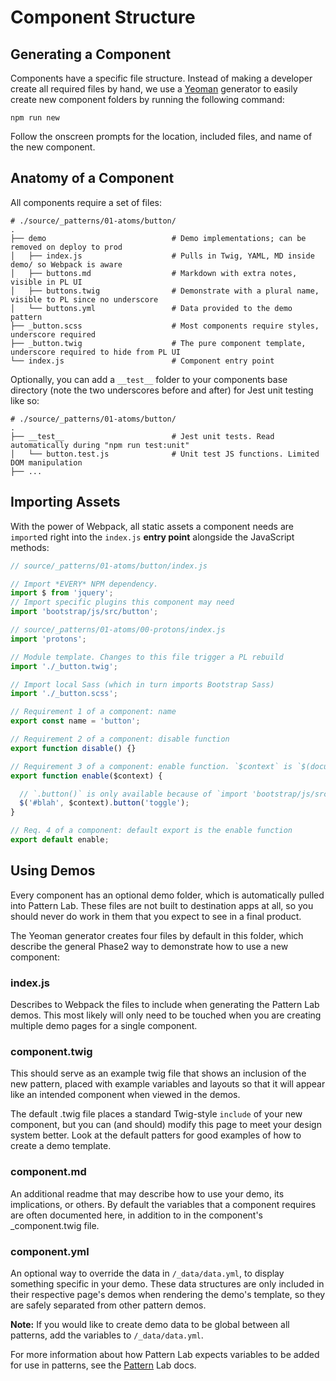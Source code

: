# Component Structure

## Generating a Component

Components have a specific file structure. Instead of making a developer create all required files by hand, we use a [Yeoman](http://yeoman.io/) generator to easily create new component folders by running the following command:

```text
npm run new
```

Follow the onscreen prompts for the location, included files, and name of the new component.

## Anatomy of a Component

All components require a set of files:

```text
# ./source/_patterns/01-atoms/button/
.
├── demo                            # Demo implementations; can be removed on deploy to prod
│   ├── index.js                    # Pulls in Twig, YAML, MD inside demo/ so Webpack is aware
│   ├── buttons.md                  # Markdown with extra notes, visible in PL UI
│   ├── buttons.twig                # Demonstrate with a plural name, visible to PL since no underscore
│   └── buttons.yml                 # Data provided to the demo pattern
├── _button.scss                    # Most components require styles, underscore required
├── _button.twig                    # The pure component template, underscore required to hide from PL UI
└── index.js                        # Component entry point
```

Optionally, you can add a `__test__` folder to your components base directory \(note the two underscores before and after\) for Jest unit testing like so:

```text
# ./source/_patterns/01-atoms/button/
.
├── __test__                        # Jest unit tests. Read automatically during "npm run test:unit"
│   └── button.test.js              # Unit test JS functions. Limited DOM manipulation
├── ...
```

## Importing Assets

With the power of Webpack, all static assets a component needs are `import`ed right into the `index.js` **entry point** alongside the JavaScript methods:

```javascript
// source/_patterns/01-atoms/button/index.js

// Import *EVERY* NPM dependency.
import $ from 'jquery';
// Import specific plugins this component may need
import 'bootstrap/js/src/button';

// source/_patterns/01-atoms/00-protons/index.js
import 'protons';

// Module template. Changes to this file trigger a PL rebuild
import './_button.twig';

// Import local Sass (which in turn imports Bootstrap Sass)
import './_button.scss';

// Requirement 1 of a component: name
export const name = 'button';

// Requirement 2 of a component: disable function
export function disable() {}

// Requirement 3 of a component: enable function. `$context` is `$(document)` in PL, and `context` in Drupal
export function enable($context) {

  // `.button()` is only available because of `import 'bootstrap/js/src/button';` above
  $('#blah', $context).button('toggle');
}

// Req. 4 of a component: default export is the enable function
export default enable;
```

## Using Demos

Every component has an optional demo folder, which is automatically pulled into Pattern Lab. These files are not built to destination apps at all, so you should never do work in them that you expect to see in a final product.

The Yeoman generator creates four files by default in this folder, which describe the general Phase2 way to demonstrate how to use a new component:

### index.js
Describes to Webpack the files to include when generating the Pattern Lab demos. This most likely will only need to be touched when you are creating multiple demo pages for a single component.

### component.twig
This should serve as an example twig file that shows an inclusion of the new pattern, placed with example variables and layouts so that it will appear like an intended component when viewed in the demos.

The default .twig file places a standard Twig-style `include` of your new component, but you can (and should) modify this page to meet your design system better. Look at the default patters for good examples of how to create a demo template.

### component.md
An additional readme that may describe how to use your demo, its implications, or others. By default the variables that a component requires are often documented here, in addition to in the component's _component.twig file.

### component.yml
An optional way to override the data in `/_data/data.yml`, to display something specific in your demo. These data structures are only included in their respective page's demos when rendering the demo's template, so they are safely separated from other pattern demos.

**Note:** If you would like to create demo data to be global between all patterns, add the variables to `/_data/data.yml`.

For more information about how Pattern Lab expects variables to be added for use in patterns, see the [Pattern](https://patternlab.io/docs/data-overview.html) Lab docs.
